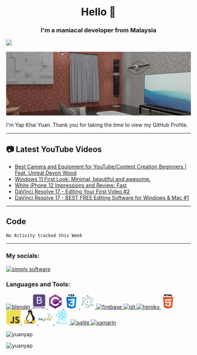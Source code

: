 <h1 align="center">Hello 👋</h1>
<h3 align="center">I'm a maniacal developer from Malaysia</h3>



![](https://visitor-badge.glitch.me/badge?page_id=yuanyap.yuanyap)

![Banner](banner.png)

<div size='20px'>I'm Yap Khai Yuan. Thank you for taking the time to view my GitHub Profile. 
</div>

***

## 📷 Latest YouTube Videos
<!-- YOUTUBE:START -->
- [Best Camera and Equipment for YouTube/Content Creation Beginners | Feat. Unreal Devon Wood](https://www.youtube.com/watch?v=h4kXbEsj5o8)
- [Windows 11 First Look: Minimal, beautiful and awesome.](https://www.youtube.com/watch?v=VHzDgxr8N8I)
- [White iPhone 12 Impressions and Review: Fast](https://www.youtube.com/watch?v=NqdV04HG3xQ)
- [DaVinci Resolve 17 - Editing Your First Video #2](https://www.youtube.com/watch?v=_EUVaj44-t0)
- [DaVinci Resolve 17 - BEST FREE Editing Software for Windows & Mac #1](https://www.youtube.com/watch?v=aZYmYq7Po1U)
<!-- YOUTUBE:END -->

***


## Code

<!--START_SECTION:waka-->
```text
No Activity tracked this Week
```
<!--END_SECTION:waka-->


***

<h3 align="left">My socials:</h3>
<p align="left">
  
 
 
<a href="https://www.youtube.com/c/simply software" target="blank"><img align="center" src="https://raw.githubusercontent.com/rahuldkjain/github-profile-readme-generator/master/src/images/icons/Social/youtube.svg" alt="simply software" height="30" width="40" /></a>
</p>

<h3 align="left">Languages and Tools:</h3>
<p align="left"> <a href="https://www.blender.org/" target="_blank"> <img src="https://download.blender.org/branding/community/blender_community_badge_white.svg" alt="blender" width="40" height="40"/> </a> <a href="https://getbootstrap.com" target="_blank"> <img src="https://raw.githubusercontent.com/devicons/devicon/master/icons/bootstrap/bootstrap-plain-wordmark.svg" alt="bootstrap" width="40" height="40"/> </a> <a href="https://www.w3schools.com/cs/" target="_blank"> <img src="https://raw.githubusercontent.com/devicons/devicon/master/icons/csharp/csharp-original.svg" alt="csharp" width="40" height="40"/> </a> <a href="https://www.w3schools.com/css/" target="_blank"> <img src="https://raw.githubusercontent.com/devicons/devicon/master/icons/css3/css3-original-wordmark.svg" alt="css3" width="40" height="40"/> </a> <a href="https://www.electronjs.org" target="_blank"> <img src="https://raw.githubusercontent.com/devicons/devicon/master/icons/electron/electron-original.svg" alt="electron" width="40" height="40"/> </a> <a href="https://firebase.google.com/" target="_blank"> <img src="https://www.vectorlogo.zone/logos/firebase/firebase-icon.svg" alt="firebase" width="40" height="40"/> </a> <a href="https://git-scm.com/" target="_blank"> <img src="https://www.vectorlogo.zone/logos/git-scm/git-scm-icon.svg" alt="git" width="40" height="40"/> </a> <a href="https://heroku.com" target="_blank"> <img src="https://www.vectorlogo.zone/logos/heroku/heroku-icon.svg" alt="heroku" width="40" height="40"/> </a> <a href="https://www.w3.org/html/" target="_blank"> <img src="https://raw.githubusercontent.com/devicons/devicon/master/icons/html5/html5-original-wordmark.svg" alt="html5" width="40" height="40"/> </a> <a href="https://developer.mozilla.org/en-US/docs/Web/JavaScript" target="_blank"> <img src="https://raw.githubusercontent.com/devicons/devicon/master/icons/javascript/javascript-original.svg" alt="javascript" width="40" height="40"/> </a> <a href="https://www.linux.org/" target="_blank"> <img src="https://raw.githubusercontent.com/devicons/devicon/master/icons/linux/linux-original.svg" alt="linux" width="40" height="40"/> </a> <a href="https://www.mysql.com/" target="_blank"> <img src="https://raw.githubusercontent.com/devicons/devicon/master/icons/mysql/mysql-original-wordmark.svg" alt="mysql" width="40" height="40"/> </a> <a href="https://reactjs.org/" target="_blank"> <img src="https://raw.githubusercontent.com/devicons/devicon/master/icons/react/react-original-wordmark.svg" alt="react" width="40" height="40"/> </a> <a href="https://www.sqlite.org/" target="_blank"> <img src="https://www.vectorlogo.zone/logos/sqlite/sqlite-icon.svg" alt="sqlite" width="40" height="40"/> </a> <a href="https://dotnet.microsoft.com/apps/xamarin" target="_blank"> <img src="https://raw.githubusercontent.com/detain/svg-logos/780f25886640cef088af994181646db2f6b1a3f8/svg/xamarin.svg" alt="xamarin" width="40" height="40"/> </a> </p>








<p><img align="center" src="https://github-readme-stats.vercel.app/api/top-langs?username=yuanyap&show_icons=true&locale=en&layout=compact&hide_border=true" alt="yuanyap" /></p>

<p><img align="left" src="https://github-readme-stats.vercel.app/api?username=YuanYap&show_icons=true&locale=en&hide_border=true" alt="yuanyap" /></p>





